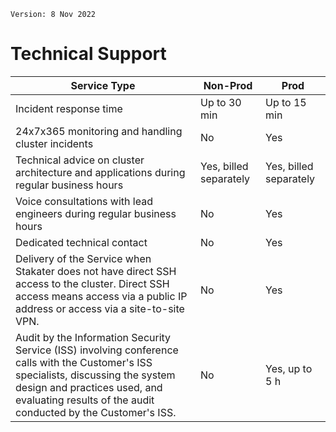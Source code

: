 `Version: 8 Nov 2022`

# Technical Support

Service Type | Non-Prod | Prod
--- | --- | ---
Incident response time | Up to 30 min | Up to 15 min
24x7x365 monitoring and handling cluster incidents | No | Yes
Technical advice on cluster architecture and applications during regular business hours | Yes, billed separately | Yes, billed separately
Voice consultations with lead engineers during regular business hours | No | Yes
Dedicated technical contact | No | Yes
Delivery of the Service when Stakater does not have direct SSH access to the cluster. Direct SSH access means access via a public IP address or access via a site-to-site VPN. | No | Yes
Audit by the Information Security Service (ISS) involving conference calls with the Customer's ISS specialists, discussing the system design and practices used, and evaluating results of the audit conducted by the Customer's ISS. | No | Yes, up to 5 h
